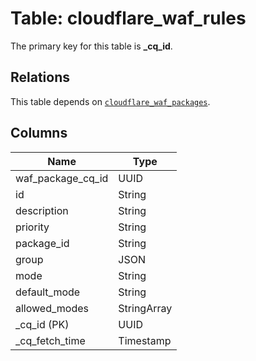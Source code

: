# Table: cloudflare_waf_rules


The primary key for this table is **_cq_id**.

## Relations
This table depends on [`cloudflare_waf_packages`](cloudflare_waf_packages.md).

## Columns
| Name          | Type          |
| ------------- | ------------- |
|waf_package_cq_id|UUID|
|id|String|
|description|String|
|priority|String|
|package_id|String|
|group|JSON|
|mode|String|
|default_mode|String|
|allowed_modes|StringArray|
|_cq_id (PK)|UUID|
|_cq_fetch_time|Timestamp|